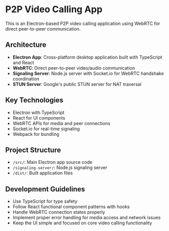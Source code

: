 <!-- Use this file to provide workspace-specific custom instructions to Copilot. For more details, visit https://code.visualstudio.com/docs/copilot/copilot-customization#_use-a-githubcopilotinstructionsmd-file -->

# P2P Video Calling App

This is an Electron-based P2P video calling application using WebRTC for direct peer-to-peer communication.

## Architecture
- **Electron App**: Cross-platform desktop application built with TypeScript and React
- **WebRTC**: Direct peer-to-peer video/audio communication
- **Signaling Server**: Node.js server with Socket.io for WebRTC handshake coordination
- **STUN Server**: Google's public STUN server for NAT traversal

## Key Technologies
- Electron with TypeScript
- React for UI components
- WebRTC APIs for media and peer connections
- Socket.io for real-time signaling
- Webpack for bundling

## Project Structure
- `/src/`: Main Electron app source code
- `/signaling-server/`: Node.js signaling server
- `/dist/`: Built application files

## Development Guidelines
- Use TypeScript for type safety
- Follow React functional component patterns with hooks
- Handle WebRTC connection states properly
- Implement proper error handling for media access and network issues
- Keep the UI simple and focused on core video calling functionality
